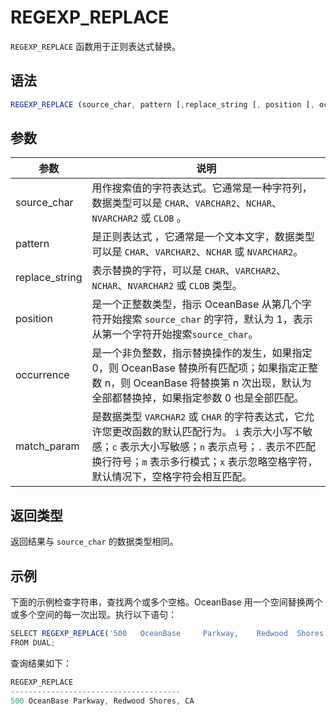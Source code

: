 REGEXP_REPLACE 
===================================



`REGEXP_REPLACE` 函数用于正则表达式替换。

语法 
--------------

```javascript
REGEXP_REPLACE (source_char, pattern [,replace_string [, position [, occurrence [, match_param ]  ]  ]  ])
```



参数 
--------------



|       参数       |                                                                             说明                                                                             |
|----------------|------------------------------------------------------------------------------------------------------------------------------------------------------------|
| source_char    | 用作搜索值的字符表达式。它通常是一种字符列，数据类型可以是 `CHAR`、`VARCHAR2`、`NCHAR`、`NVARCHAR2` 或 `CLOB` 。                                                                             |
| pattern        | 是正则表达式 ，它通常是一个文本文字，数据类型可以是 `CHAR`、`VARCHAR2`、`NCHAR` 或 `NVARCHAR2`。                                                                                        |
| replace_string | 表示替换的字符，可以是 `CHAR`、`VARCHAR2`、`NCHAR`、`NVARCHAR2` 或 `CLOB` 类型。                                                                                             |
| position       | 是一个正整数类型，指示 OceanBase 从第几个字符开始搜索 `source_char` 的字符，默认为 1，表示从第一个字符开始搜索`source_char`。                                                                        |
| occurrence     | 是一个非负整数，指示替换操作的发生，如果指定 0，则 OceanBase 替换所有匹配项；如果指定正整数 n，则 OceanBase 将替换第 n 次出现，默认为全部都替换掉，如果指定参数 0 也是全部匹配。                                                   |
| match_param    | 是数据类型 `VARCHAR2` 或 `CHAR` 的字符表达式，它允许您更改函数的默认匹配行为。 `i` 表示大小写不敏感；`c` 表示大小写敏感；`n` 表示点号；`.` 表示不匹配换行符号；`m` 表示多行模式；`x` 表示忽略空格字符，默认情况下，空格字符会相互匹配。 |



返回类型 
----------------

返回结果与 `source_char` 的数据类型相同。

示例 
--------------

下面的示例检查字符串，查找两个或多个空格。OceanBase 用一个空间替换两个或多个空间的每一次出现。执行以下语句：

```javascript
SELECT REGEXP_REPLACE('500   OceanBase     Parkway,    Redwood  Shores, CA', '( ){2,}', ' ') "REGEXP_REPLACE"
FROM DUAL;
```



查询结果如下：

```javascript
REGEXP_REPLACE                        
--------------------------------------
500 OceanBase Parkway, Redwood Shores, CA
```


